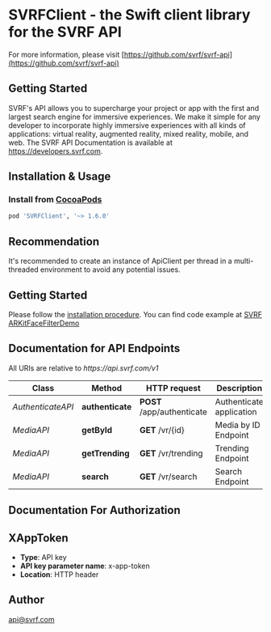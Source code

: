 # SVRFClient - the Swift client library for the SVRF API

For more information, please visit [https://github.com/svrf/svrf-api](https://github.com/svrf/svrf-api)

## Getting Started
SVRF's API allows you to supercharge your project or app with the first and largest search engine for immersive experiences. We make it simple for any developer to incorporate highly immersive experiences with all kinds of applications: virtual reality, augmented reality, mixed reality, mobile, and web.
The SVRF API Documentation is available at <https://developers.svrf.com>.

## Installation & Usage
### Install from [CocoaPods](https://cocoapods.org/)
```ruby
pod 'SVRFClient', '~> 1.6.0'
```

## Recommendation
It's recommended to create an instance of ApiClient per thread in a multi-threaded environment to avoid any potential issues.

## Getting Started
Please follow the [installation procedure](#installation--usage). You can find code example at [SVRF ARKitFaceFilterDemo](https://github.com/SVRF/svrf-api/blob/master/examples/ARKitFaceFilterDemo/ARKitFaceFilterDemo/SvrfApi.swift)

## Documentation for API Endpoints
All URIs are relative to *https:&#x2F;&#x2F;api.svrf.com&#x2F;v1*

Class | Method | HTTP request | Description
------------ | ------------- | ------------- | -------------
*AuthenticateAPI* | **authenticate** | **POST** /app/authenticate | Authenticate application
*MediaAPI* | **getById** | **GET** /vr/{id} | Media by ID Endpoint
*MediaAPI* | **getTrending** | **GET** /vr/trending | Trending Endpoint
*MediaAPI* | **search** | **GET** /vr/search | Search Endpoint

## Documentation For Authorization
## XAppToken
- **Type**: API key
- **API key parameter name**: x-app-token
- **Location**: HTTP header

## Author
api@svrf.com
